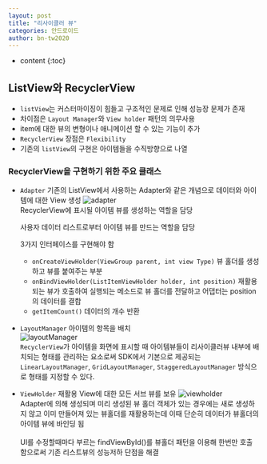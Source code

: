```yaml
---
layout: post
title: "리사이클러 뷰"
categories: 안드로이드
author: bn-tw2020
---
```

* content
{:toc}






## ListView와 RecyclerView

-   `listView`는 커스터마이징이 힘들고 구조적인 문제로 인해 성능장 문제가 존재
-   차이점은 `Layout Manager`와 `View holder` 패턴의 의무사용
-   item에 대한 뷰의 변형이나 애니메이션 할 수 있는 기능이 추가
-   `RecyclerView` 장점은 `Flexibility`
-   기존의 `listView`의 구현은 아이템들을 수직방향으로 나열

### RecyclerView을 구현하기 위한 주요 클래스

-   `Adapter` 기존의 ListView에서 사용하는 Adapter와 같은 개념으로 데이터와 아이템에 대한 View 생성
    ![adapter](https://user-images.githubusercontent.com/66770613/93769128-595e6680-fc55-11ea-9299-afe5fc5d6eed.png)
    <br>
    RecyclerView에 표시될 아이템 뷰를 생성하는 역할을 담당

    사용자 데이터 리스트로부터 아이템 뷰를 만드는 역할을 담당

    3가지 인터페이스를 구현해야 함

    -   `onCreateViewHolder(ViewGroup parent, int view Type)` 뷰 홀더를 생성하고 뷰를 붙여주는 부분
    -   `onBindViewHolder(ListItemViewHolder holder, int position)` 재활용되는 뷰가 호출하여 실행되는 메소드로 뷰 홀더를 전달하고 어댑터는 position의 데이터를 결합
    -   `getItemCount()` 데이터의 개수 반환

-   `LayoutManager` 아이템의 항목을 배치  
     ![layoutManager](https://user-images.githubusercontent.com/66770613/93769569-f4efd700-fc55-11ea-9657-daaf528ab218.png)
    <br>
    `RecyclerView`가 아이템을 화면에 표시할 때 아이템뷰들이 리사이클러뷰 내부에 배치되는 형태를 관리하는 요소로써 SDK에서 기본으로 제공되는 `LinearLayoutManager`, `GridLayoutManager`, `StaggeredLayoutManager` 방식으로 형태를 지정할 수 있다.

-   `ViewHolder` 재활용 View에 대한 모든 서브 뷰를 보유
    ![viewholder](https://user-images.githubusercontent.com/66770613/93769704-29639300-fc56-11ea-8479-9e59c8e0c7e3.png)
    <br>
    Adapter에 의해 생성되며 미리 생성된 뷰 홀더 객체가 있는 경우에는 새로 생성하지 않고 이미 만들어져 있는 뷰홀더를 재활용하는데 이때 단순히 데이터가 뷰홀더의 아이템 뷰에 바인딩 됨  
     <br>
    UI를 수정할때마다 부르는 findViewById()를 뷰홀더 패턴을 이용해 한번만 호출 함으로써 기존 리스트뷰의 성능저하 단점을 해결
